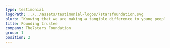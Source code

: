 ```yaml
---
type: testimonial
logoPath: ../../assets/testimonial-logos/7starsfoundation.svg
blurb: “Knowing that we are making a tangible difference to young people in the UK motivates the entire agency who are proud of the work the7stars foundation is doing. The foundation would not have been as successful if it weren’t for Alex”
title: Founding trustee
company: The7stars Foundation
group: 1
position: 2
---
```

